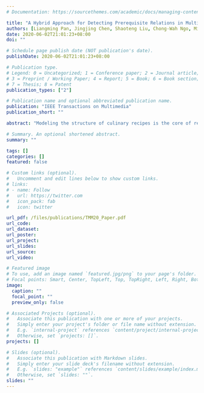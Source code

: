 ```yaml
---
# Documentation: https://sourcethemes.com/academic/docs/managing-content/

title: "A Hybrid Approach for Detecting Prerequisite Relations in Multi-modal Food Recipes"
authors: [Liangming Pan, Jingjing Chen, Shaoteng Liu, Chong-Wah Ngo, Min-Yen Kan, Tat-Seng Chua]
date: 2020-06-02T21:01:23+08:00
doi: ""

# Schedule page publish date (NOT publication's date).
publishDate: 2020-06-02T21:01:23+08:00

# Publication type.
# Legend: 0 = Uncategorized; 1 = Conference paper; 2 = Journal article;
# 3 = Preprint / Working Paper; 4 = Report; 5 = Book; 6 = Book section;
# 7 = Thesis; 8 = Patent
publication_types: ["2"]

# Publication name and optional abbreviated publication name.
publication: "IEEE Transactions on Multimedia"
publication_short: ""

abstract: "Modeling the structure of culinary recipes is the core of recipe representation learning. Current approaches mostly focus on extracting the workflow graph from recipes based on text descriptions. Process images, which constitute an important part of cooking recipes, has rarely been investigated in recipe structure modeling. We study this recipe structure problem from a multi-modal learning perspective, by proposing a prerequisite tree to represent recipes with cooking images at a step-level gran-ularity. We propose a simple-yet-effective two-stage framework to automatically construct the prerequisite tree for a recipe by (1) utilizing a trained classifier to detect pairwise prerequisite relations that fuses multi-modal features as input; then (2) applying different strategies (greedy method, maximum weight, and beam search) to build the tree structure. Experiments on the MM-ReS dataset demonstrates the advantages of introducing process images for recipe structure modeling. Also, compared with neural methods which require large numbers of training data, we show that our two-stage pipeline can achieve promising results using only 400 labeled prerequisite trees as training data."

# Summary. An optional shortened abstract.
summary: ""

tags: []
categories: []
featured: false

# Custom links (optional).
#   Uncomment and edit lines below to show custom links.
# links:
# - name: Follow
#   url: https://twitter.com
#   icon_pack: fab
#   icon: twitter

url_pdf: /files/publications/TMM20_Paper.pdf
url_code:
url_dataset:
url_poster:
url_project:
url_slides:
url_source:
url_video:

# Featured image
# To use, add an image named `featured.jpg/png` to your page's folder. 
# Focal points: Smart, Center, TopLeft, Top, TopRight, Left, Right, BottomLeft, Bottom, BottomRight.
image:
  caption: ""
  focal_point: ""
  preview_only: false

# Associated Projects (optional).
#   Associate this publication with one or more of your projects.
#   Simply enter your project's folder or file name without extension.
#   E.g. `internal-project` references `content/project/internal-project/index.md`.
#   Otherwise, set `projects: []`.
projects: []

# Slides (optional).
#   Associate this publication with Markdown slides.
#   Simply enter your slide deck's filename without extension.
#   E.g. `slides: "example"` references `content/slides/example/index.md`.
#   Otherwise, set `slides: ""`.
slides: ""
---
```


